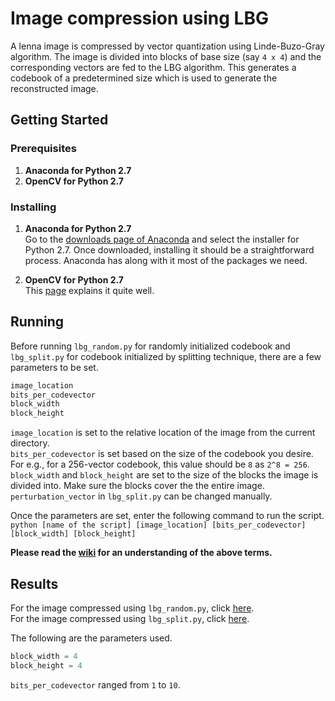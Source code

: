 # Image compression using LBG
A lenna image is compressed by vector quantization using Linde-Buzo-Gray algorithm. The image is divided into blocks of base size (say `4 x 4`) and the corresponding vectors are fed to the LBG algorithm. This generates a codebook of a predetermined size which is used to generate the reconstructed image.  
## Getting Started
### Prerequisites
1. **Anaconda for Python 2.7**
2. **OpenCV for Python 2.7**  
### Installing
1. **Anaconda for Python 2.7**  
Go to the [downloads page of Anaconda](https://www.anaconda.com/download/) and select the installer for Python 2.7. Once downloaded, installing it should be a straightforward process. Anaconda has along with it most of the packages we need.   

2. **OpenCV for Python 2.7**  
This [page](https://docs.opencv.org/3.0-beta/doc/py_tutorials/py_setup/py_setup_in_windows/py_setup_in_windows.html) explains it quite well.  
## Running
Before running `lbg_random.py` for randomly initialized codebook and `lbg_split.py` for codebook initialized by splitting technique, there are a few parameters to be set.  
```python
image_location
bits_per_codevector
block_width
block_height
```  
`image_location` is set to the relative location of the image from the current directory.  
`bits_per_codevector` is set based on the size of the codebook you desire. For e.g., for a 256-vector codebook, this value should be `8` as `2^8 = 256`.  
`block_width` and `block_height` are set to the size of the blocks the image is divided into. Make sure the blocks cover the the entire image.  
`perturbation_vector` in `lbg_split.py` can be changed manually.  

Once the parameters are set, enter the following command to run the script.  
`python [name of the script] [image_location] [bits_per_codevector] [block_width] [block_height]`

**Please read the [wiki](https://github.com/droidadroit/LBG/wiki/LBG) for an understanding of the above terms.**  
## Results
For the image compressed using `lbg_random.py`, click [here](https://github.com/droidadroit/LBG/tree/master/Results/lbg_random).  
For the image compressed using `lbg_split.py`, click [here](https://github.com/droidadroit/LBG/tree/master/Results/lbg_split).  

The following are the parameters used.  
```python
block_width = 4
block_height = 4
```
`bits_per_codevector` ranged from `1` to `10`.


